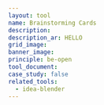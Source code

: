 ```yaml
---
layout: tool
name: Brainstorming Cards
description:
description_ar: HELLO
grid_image:
banner_image:
principle: be-open
tool_document:
case_study: false
related_tools:
  - idea-blender
---
```


